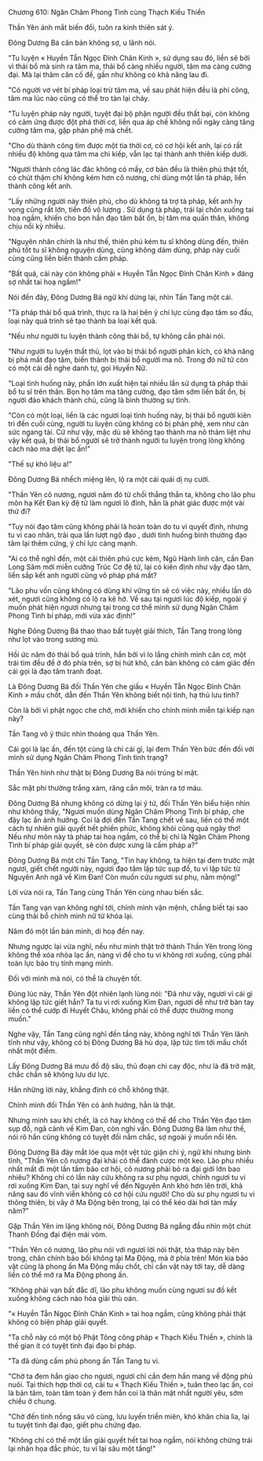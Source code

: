 




Chương 610: Ngân Châm Phong Tình cùng Thạch Kiều Thiền


Thần Yên ánh mắt biến đổi, tuôn ra kinh thiên sát ý.

Đông Dương Bá căn bản không sợ, u lãnh nói.

"Tu luyện « Huyền Tẫn Ngọc Đỉnh Chân Kinh », sử dụng sau đó, liền sẽ bởi vì thải bổ mà sinh ra tâm ma, thải bổ càng nhiều người, tâm ma càng cường đại. Mà lại thâm căn cố đế, gần như không có khả năng lau đi.

"Có người vơ vét bí pháp loại trừ tâm ma, về sau phát hiện đều là phí công, tâm ma lúc nào cũng có thể tro tàn lại cháy.

"Tu luyện pháp này người, tuyệt đại bộ phận người đều thất bại, còn không có cảm ứng được đột phá thời cơ, liền qua áp chế không nổi ngày càng tăng cường tâm ma, gặp phản phệ mà chết.

"Cho dù thành công tìm được một tia thời cơ, có cơ hội kết anh, lại có rất nhiều độ không qua tâm ma chi kiếp, vẫn lạc tại thành anh thiên kiếp dưới.

"Người thành công lác đác không có mấy, cơ bản đều là thiên phú thật tốt, có chút thậm chí không kém hơn cô nương, chỉ dùng một lần tà pháp, liền thành công kết anh.

"Lấy những người này thiên phú, cho dù không tá trợ tà pháp, kết anh hy vọng cũng rất lớn, tiền đồ vô lượng . Sử dụng tà pháp, trái lại chôn xuống tai hoạ ngầm, khiến cho bọn hắn đạo tâm bất ổn, bị tâm ma quấn thân, không chịu nổi kỳ nhiễu.

"Nguyên nhân chính là như thế, thiên phú kém tu sĩ không dùng đến, thiên phú tốt tu sĩ không nguyện dùng, cũng không dám dùng, pháp này cuối cùng cũng liền biến thành cấm pháp.

"Bất quá, cái này còn không phải « Huyền Tẫn Ngọc Đỉnh Chân Kinh » đáng sợ nhất tai hoạ ngầm!"

Nói đến đây, Đông Dương Bá ngữ khí dừng lại, nhìn Tần Tang một cái.

"Tà pháp thải bổ quá trình, thực ra là hai bên ý chí lực cùng đạo tâm so đấu, loại này quá trình sẽ tạo thành ba loại kết quả.

"Nếu như người tu luyện thành công thải bổ, tự không cần phải nói.

"Như người tu luyện thất thủ, lọt vào bị thải bổ người phản kích, có khả năng bị phá mất đạo tâm, biến thành bị thải bổ người ma nô. Trong đó nữ tử còn có một cái dễ nghe danh tự, gọi Huyền Nữ.

"Loại tình huống này, phần lớn xuất hiện tại nhiều lần sử dụng tà pháp thải bổ tu sĩ trên thân. Bọn họ tâm ma tăng cường, đạo tâm sớm liền bất ổn, bị người đảo khách thành chủ, cũng là bình thường sự tình.

"Còn có một loại, liền là các ngươi loại tình huống này, bị thải bổ người kiên trì đến cuối cùng, người tu luyện cũng không có bị phản phệ, xem như cân sức ngang tài. Cứ như vậy, mặc dù sẽ không tạo thành ma nô thảm liệt như vậy kết quả, bị thải bổ người sẽ trở thành người tu luyện trong lòng không cách nào ma diệt lạc ấn!"

"Thế sự khó liệu a!"

Đông Dương Bá nhếch miệng lên, lộ ra một cái quái dị nụ cười.

"Thần Yên cô nương, ngươi năm đó từ chối thẳng thắn ta, không cho lão phu môn hạ Kết Đan kỳ đệ tử làm ngươi lô đỉnh, hẳn là phát giác được một vài thứ đi?

"Tuy nói đạo tâm cũng không phải là hoàn toàn do tu vi quyết định, nhưng tu vi cao nhân, trải qua lần lượt ngộ đạo , dưới tình huống bình thường đạo tâm lại thêm cứng, ý chí lực càng mạnh.

"Ai có thể nghĩ đến, một cái thiên phú cực kém, Ngũ Hành linh căn, cần Đan Long Sâm mới miễn cưỡng Trúc Cơ đệ tử, lại có kiên định như vậy đạo tâm, liền sắp kết anh người cũng vô pháp phá mất?

"Lão phu vốn cũng không có dũng khí vững tin sẽ có việc này, nhiều lần dò xét, ngươi cũng không có lộ ra kẽ hở. Về sau tại ngươi lúc độ kiếp, ngoài ý muốn phát hiện ngươi nhưng tại trong cơ thể mình sử dụng Ngân Châm Phong Tình bí pháp, mới vừa xác định!"

Nghe Đông Dương Bá thao thao bất tuyệt giải thích, Tần Tang trong lòng như lọt vào trong sương mù.

Hồi ức năm đó thải bổ quá trình, hắn bởi vì lo lắng chính mình căn cơ, một trái tim đều để ở đó phía trên, sợ bị hút khô, căn bản không có cảm giác đến cái gọi là đạo tâm tranh đoạt.

Là Đông Dương Bá đối Thần Yên che giấu « Huyền Tẫn Ngọc Đỉnh Chân Kinh » mấu chốt, dẫn đến Thần Yên không biết nội tình, hạ thủ lưu tình?

Còn là bởi vì phật ngọc che chở, mới khiến cho chính mình miễn tại kiếp nạn này?

Tần Tang vô ý thức nhìn thoáng qua Thần Yên.

Cái gọi là lạc ấn, đến tột cùng là chỉ cái gì, lại đem Thần Yên bức đến đối với mình sử dụng Ngân Châm Phong Tình tình trạng?

Thần Yên hình như thật bị Đông Dương Bá nói trúng bí mật.

Sắc mặt phi thường trắng xám, răng cắn môi, tràn ra tơ máu.

Đông Dương Bá nhưng không có dừng lại ý tứ, đối Thần Yên biểu hiện nhìn như không thấy, "Ngươi muốn dùng Ngân Châm Phong Tình bí pháp, che đậy lạc ấn ảnh hưởng. Coi là đợi đến Tần Tang chết về sau, liền có thể một cách tự nhiên giải quyết hết phiền phức, không khỏi cũng quá ngây thơ! Nếu như môn này tà pháp tai hoạ ngầm, có thể bị chỉ là Ngân Châm Phong Tình bí pháp giải quyết, sẽ còn được xưng là cấm pháp a?"

Đông Dương Bá một chỉ Tần Tang, "Tin hay không, ta hiện tại đem trước mặt ngươi, giết chết người này, ngươi đạo tâm lập tức sụp đổ, tu vi lập tức từ Nguyên Anh ngã về Kim Đan! Còn muốn cứu ngươi sư phụ, nằm mộng!"

Lời vừa nói ra, Tần Tang cùng Thần Yên cùng nhau biến sắc.

Tần Tang vạn vạn không nghĩ tới, chính mình vận mệnh, chẳng biết tại sao cùng thải bổ chính mình nữ tử khóa lại.

Năm đó một lần bán mình, di hoạ đến nay.

Nhưng ngược lại vừa nghĩ, nếu như mình thật trở thành Thần Yên trong lòng không thể xóa nhòa lạc ấn, nàng vì để cho tu vi không rơi xuống, cũng phải toàn lực bảo trụ tính mạng mình.

Đối với mình mà nói, có thể là chuyện tốt.

Đúng lúc này, Thần Yên đột nhiên lạnh lùng nói: "Đã như vậy, ngươi vì cái gì không lập tức giết hắn? Ta tu vi rơi xuống Kim Đan, ngươi dễ như trở bàn tay liền có thể cướp đi Huyết Châu, không phải có thể được thường mong muốn."

Nghe vậy, Tần Tang cũng nghĩ đến tầng này, không nghĩ tới Thần Yên lãnh tĩnh như vậy, không có bị Đông Dương Bá hù dọa, lập tức tìm tới mấu chốt nhất một điểm.

Lấy Đông Dương Bá mưu đồ độ sâu, thủ đoạn chi cay độc, như là đã trở mặt, chắc chắn sẽ không lưu dư lực.

Hắn những lời này, khẳng định có chỗ không thật.

Chính mình đối Thần Yên có ảnh hưởng, hẳn là thật.

Nhưng mình sau khi chết, là có hay không có thể để cho Thần Yên đạo tâm sụp đổ, ngã cảnh về Kim Đan, còn nghi vấn. Đông Dương Bá làm như thế, nói rõ hắn cũng không có tuyệt đối nắm chắc, sợ ngoài ý muốn nổi lên.

Đông Dương Bá đáy mắt lóe qua một vệt tức giận chi ý, ngữ khí nhưng bình tĩnh, "Thần Yên cô nương đại khái có thể đánh cược một keo. Lão phu nhiều nhất mất đi một lần tầm bảo cơ hội, cô nương phải bỏ ra đại giới lớn bao nhiêu? Không chỉ có lần này cứu không ra sư phụ ngươi, chính ngươi tu vi rơi xuống Kim Đan, tại suy nghĩ về đến Nguyên Anh khó hơn lên trời, khả năng sau đó vĩnh viễn không có cơ hội cứu người! Cho dù sư phụ ngươi tu vi thông thiên, bị vây ở Ma Động bên trong, lại có thể kéo dài hơi tàn mấy năm?"

Gặp Thần Yên im lặng không nói, Đông Dương Bá ngẩng đầu nhìn một chút Thanh Đồng đại điện mái vòm.

"Thần Yên cô nương, lão phu nói với ngươi lời nói thật, tòa tháp này bên trong, chân chính bảo bối không tại Ma Động, mà ở phía trên! Món kia bảo vật cũng là phong ấn Ma Động mấu chốt, chỉ cần vật này tới tay, dễ dàng liền có thể mở ra Ma Động phong ấn.

"Không phải vạn bất đắc dĩ, lão phu không muốn cùng ngươi sư đồ kết xuống không cách nào hóa giải thù oán.

"« Huyền Tẫn Ngọc Đỉnh Chân Kinh » tai hoạ ngầm, cũng không phải thật không có biện pháp giải quyết.

"Ta chỗ này có một bộ Phật Tông công pháp « Thạch Kiều Thiền », chính là thế gian ít có tuyệt tình đại đạo bí pháp.

"Ta đã dùng cấm phù phong ấn Tần Tang tu vi.

"Chờ ta đem hắn giao cho ngươi, ngươi chỉ cần đem hắn mang về động phủ nuôi. Tại thích hợp thời cơ, cải tu « Thạch Kiều Thiền », tuân theo lạc ấn, coi là bản tâm, toàn tâm toàn ý đem hắn coi là thân mật nhất người yêu, sớm chiều ở chung.

"Chờ đến tình nồng sâu vô cùng, lưu luyến triền miên, khó khăn chia lìa, lại tu tuyệt tình đại đạo, giết phu chứng đạo.

"Không chỉ có thể một lần giải quyết hết tai hoạ ngầm, nói không chừng trái lại nhân họa đắc phúc, tu vi lại sâu một tầng!"




